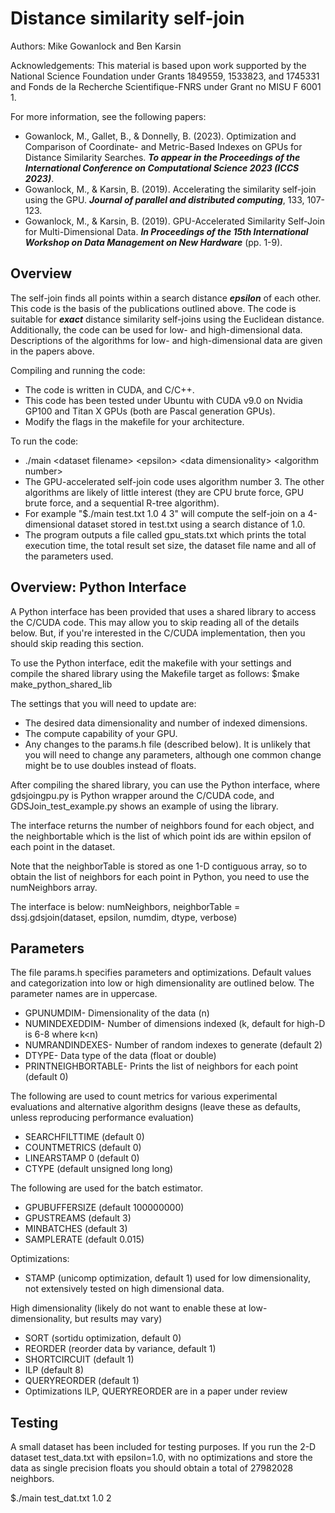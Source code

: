 # Distance similarity self-join 

Authors: Mike Gowanlock and Ben Karsin

Acknowledgements: This material is based upon work supported by the National Science Foundation under Grants 1849559, 1533823, and 1745331 and Fonds de la Recherche Scientifique-FNRS under Grant no MISU F 6001 1.

For more information, see the following papers:
* Gowanlock, M., Gallet, B., & Donnelly, B. (2023). Optimization and Comparison of Coordinate- and Metric-Based Indexes on GPUs for Distance Similarity Searches. ***To appear in the Proceedings of the International Conference on Computational Science 2023 (ICCS 2023)***. 
* Gowanlock, M., & Karsin, B. (2019). Accelerating the similarity self-join using the GPU. ***Journal of parallel and distributed computing***, 133, 107-123.
* Gowanlock, M., & Karsin, B. (2019). GPU-Accelerated Similarity Self-Join for Multi-Dimensional Data. ***In Proceedings of the 15th International Workshop on Data Management on New Hardware*** (pp. 1-9).

## Overview

The self-join finds all points within a search distance ***epsilon*** of each other. This code is the basis of the publications outlined above. The code is suitable for ***exact*** distance similarity self-joins using the Euclidean distance. Additionally, the code can be used for low- and high-dimensional data. Descriptions of the algorithms for low- and high-dimensional data are given in the papers above.

Compiling and running the code:
* The code is written in CUDA, and C/C++.
* This code has been tested under Ubuntu with CUDA v9.0 on Nvidia GP100 and Titan X GPUs (both are Pascal generation GPUs).
* Modify the flags in the makefile for your architecture.

To run the code:
* ./main \<dataset filename\> \<epsilon\> \<data dimensionality\> \<algorithm number\>
* The GPU-accelerated self-join code uses algorithm number 3. The other algorithms are likely of little interest (they are CPU brute force, GPU brute force, and a sequential R-tree algorithm).
* For example "$./main test.txt 1.0 4 3" will compute the self-join on a 4-dimensional dataset stored in test.txt using a search distance of 1.0.
* The program outputs a file called gpu_stats.txt which prints the total execution time, the total result set size, the dataset file name and all of the parameters used.

## Overview: Python Interface
A Python interface has been provided that uses a shared library to access the C/CUDA code. This may allow you to skip reading all of the details below. But, if you're interested in the C/CUDA implementation, then you should skip reading this section.

To use the Python interface, edit the makefile with your settings and compile the shared library using the Makefile target as follows:
$make make_python_shared_lib

The settings that you will need to update are:
* The desired data dimensionality and number of indexed dimensions.
* The compute capability of your GPU.
* Any changes to the params.h file (described below). It is unlikely that you will need to change any parameters, although one common change might be to use doubles instead of floats.

After compiling the shared library, you can use the Python interface, where gdsjoingpu.py is Python wrapper around the C/CUDA code, and GDSJoin_test_example.py shows an example of using the library.

The interface returns the number of neighbors found for each object, and the neighbortable which is the list of which point ids are within epsilon of each point in the dataset.

Note that the neighborTable is stored as one 1-D contiguous array, so to obtain the list of neighbors for each point in Python, you need to use the numNeighbors array.

The interface is below:
numNeighbors, neighborTable = dssj.gdsjoin(dataset, epsilon, numdim, dtype, verbose) 

## Parameters

The file params.h specifies parameters and optimizations. Default values and categorization into low or high dimensionality are outlined below. The parameter names are in uppercase.

* GPUNUMDIM- Dimensionality of the data (n)
* NUMINDEXEDDIM- Number of dimensions indexed (k, default for high-D is 6-8 where k<n) 
* NUMRANDINDEXES- Number of random indexes to generate (default 2)
* DTYPE- Data type of the data (float or double) 
* PRINTNEIGHBORTABLE- Prints the list of neighbors for each point (default 0)

The following are used to count metrics for various experimental evaluations and alternative algorithm designs (leave these as defaults, unless reproducing performance evaluation) 
* SEARCHFILTTIME (default 0)
* COUNTMETRICS (default 0)
* LINEARSTAMP 0 (default 0)
* CTYPE (default unsigned long long)

The following are used for the batch estimator.
* GPUBUFFERSIZE (default 100000000)
* GPUSTREAMS (default 3)
* MINBATCHES (default 3)
* SAMPLERATE (default 0.015)

Optimizations:
* STAMP (unicomp optimization, default 1) used for low dimensionality, not extensively tested on high dimensional data.

High dimensionality (likely do not want to enable these at low-dimensionality, but results may vary)
* SORT (sortidu optimization, default 0)
* REORDER (reorder data by variance, default 1)
* SHORTCIRCUIT (default 1)
* ILP (default 8)
* QUERYREORDER (default 1)
* Optimizations ILP, QUERYREORDER are in a paper under review 


## Testing

A small dataset has been included for testing purposes. If you run the 2-D dataset test_data.txt with epsilon=1.0, with no optimizations and store the data as single precision floats you should obtain a total of 27982028 neighbors. 

$./main test_dat.txt 1.0 2